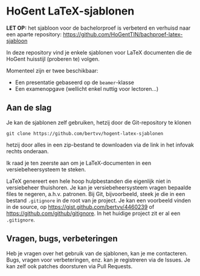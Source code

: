 # HoGent LaTeX-sjablonen

**LET OP:** het sjabloon voor de bachelorproef is verbeterd en verhuisd naar een aparte repository: <https://github.com/HoGentTIN/bachproef-latex-sjabloon>

In deze repository vind je enkele sjablonen voor LaTeX documenten die de HoGent huisstijl (proberen te) volgen.

Momenteel zijn er twee beschikbaar:

* Een presentatie gebaseerd op de `beamer`-klasse
* Een examenopgave (wellicht enkel nuttig voor lectoren...)

## Aan de slag

Je kan de sjablonen zelf gebruiken, hetzij door de Git-repository te klonen

    git clone https://github.com/bertvv/hogent-latex-sjablonen

hetzij door alles in een zip-bestand te downloaden via de link in het infovak rechts onderaan.

Ik raad je ten zeerste aan om je LaTeX-documenten in een versiebeheersysteem te steken.

LaTeX genereert een hele hoop hulpbestanden die eigenlijk niet in versiebeheer thuishoren. Je kan je versiebeheersysteem vragen bepaalde files te negeren, a.h.v. patronen. Bij Git, bijvoorbeeld, steek je die in een bestand `.gitignore` in de root van je project. Je kan een voorbeeld vinden in de source, op https://gist.github.com/bertvv/4460239 of https://github.com/github/gitignore. In het huidige project zit er al een `.gitignore`.

## Vragen, bugs, verbeteringen

Heb je vragen over het gebruik van de sjablonen, kan je me contacteren. Bugs, vragen voor verbeteringen, enz. kan je registreren via de Issues. Je kan zelf ook patches doorsturen via Pull Requests.

